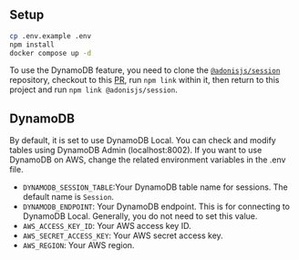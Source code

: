 ## Setup

```bash
cp .env.example .env
npm install
docker compose up -d
```

To use the DynamoDB feature, you need to clone the [`@adonisjs/session`](https://github.com/adonisjs/session) repository, checkout to this [PR](https://github.com/adonisjs/session/pull/87), run `npm link` within it, then return to this project and run `npm link @adonisjs/session`.

## DynamoDB

By default, it is set to use DynamoDB Local. You can check and modify tables using DynamoDB Admin (localhost:8002). If you want to use DynamoDB on AWS, change the related environment variables in the .env file.

- `DYNAMODB_SESSION_TABLE`:Your DynamoDB table name for sessions. The default name is `Session`.
- `DYNAMODB_ENDPOINT`: Your DynamoDB endpoint. This is for connecting to DynamoDB Local. Generally, you do not need to set this value.
- `AWS_ACCESS_KEY_ID`: Your AWS access key ID.
- `AWS_SECRET_ACCESS_KEY`: Your AWS secret access key.
- `AWS_REGION`: Your AWS region.
